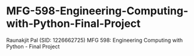 # MFG-598-Engineering-Computing-with-Python-Final-Project
Raunakjit Pal (SID: 1226662725) MFG 598: Engineering Computing with Python - Final Project
